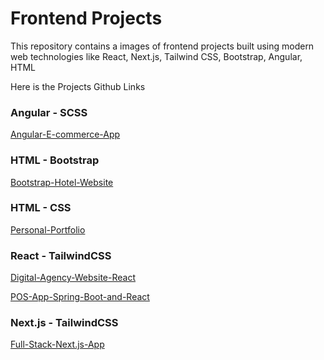 # Frontend Projects
This repository contains a images of frontend projects built using modern web technologies like React, Next.js, Tailwind CSS, Bootstrap, Angular, HTML

Here is the Projects Github Links

### Angular - SCSS
[Angular-E-commerce-App](https://github.com/UchithmaSenevirathne/Angular-E-commerce-App.git)

### HTML - Bootstrap
[Bootstrap-Hotel-Website](https://github.com/UchithmaSenevirathne/Bootstrap-Hotel-Website.git)

### HTML - CSS
[Personal-Portfolio](https://github.com/UchithmaSenevirathne/My-Portfolio.git)

### React - TailwindCSS
[Digital-Agency-Website-React](https://github.com/UchithmaSenevirathne/Digital-Agency-Website-React.git)

[POS-App-Spring-Boot-and-React](https://github.com/UchithmaSenevirathne/POS-App-Spring-Boot-and-React.git)

### Next.js - TailwindCSS
[Full-Stack-Next.js-App](https://github.com/UchithmaSenevirathne/Full-Stack-Next.js-App.git)
